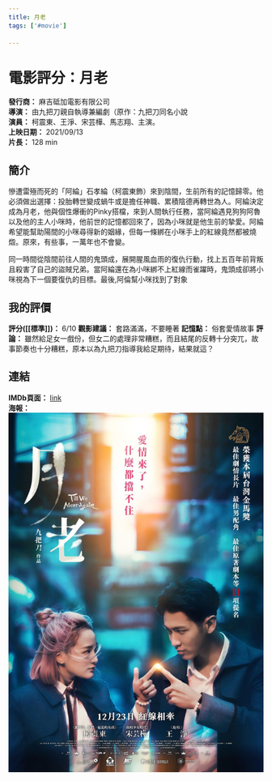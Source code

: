 ```yaml
---
title: 月老
tags: ['#movie']

---
```


# 電影評分：月老
**發行商：** 麻吉砥加電影有限公司 \
**導演：** 由九把刀親自執導兼編劇（原作：九把刀同名小說\
**演員：** 柯震東、王淨、宋芸樺、馬志翔、主演。\
**上映日期：** 2021/09/13\
**片長：** 128 min 

## 簡介
慘遭雷殛而死的「阿綸」石孝綸（柯震東飾）來到陰間，生前所有的記憶歸零。他必須做出選擇：投胎轉世變成蝸牛或是擔任神職、累積陰德再轉世為人。阿綸決定成為月老，他與個性爆衝的Pinky搭檔，來到人間執行任務，當阿綸遇見狗狗阿魯以及他的主人小咪時，他前世的記憶都回來了，因為小咪就是他生前的摯愛。阿綸希望能幫助陽間的小咪尋得新的姻緣，但每一條綁在小咪手上的紅線竟然都被燒燬。原來，有些事，一萬年也不會變。

同一時間從陰間前往人間的鬼頭成，展開腥風血雨的復仇行動，找上五百年前背叛且殺害了自己的盜賊兄弟。當阿綸還在為小咪綁不上紅線而雀躍時，鬼頭成卻將小咪視為下一個要復仇的目標。最後,阿倫幫小咪找到了對象 

## 我的評價
**評分([[標準]])：** 6/10
**觀影建議：** 套路滿滿，不要睡著
**記憶點：** 俗套愛情故事
**評論：**
雖然給足女一戲份，但女二的處理非常糟糕，而且結尾的反轉十分突兀，故事節奏也十分糟糕，原本以為九把刀指導我給足期待，結果就這？


## 連結
**IMDb頁面：** [link](https://www.imdb.com/title/tt15456878/)\
**海報：** 
![image](image/MV5BYTRkNzE4NTItMGUxZS00N2JiLThlNGQtN2E1NjMyNWZkZWRjXkEyXkFqcGdeQXVyODMyOTYyMTM@._V1_.jpg)
